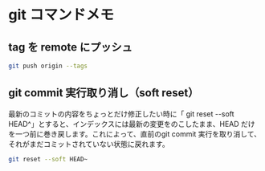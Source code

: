 # git コマンドメモ

## tag を remote にプッシュ

```bash
git push origin --tags
```

## git commit 実行取り消し（soft reset）

最新のコミットの内容をちょっとだけ修正したい時に「 git reset --soft HEAD^」とすると、インデックスには最新の変更をのこしたまま、HEAD だけを一つ前に巻き戻します。これによって、直前のgit commit 実行を取り消して、それがまだコミットされていない状態に戻れます。

```bash
git reset --soft HEAD~
```